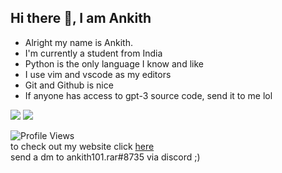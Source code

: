 ## Hi there 👋, I am Ankith  
- Alright my name is Ankith.  
- I'm currently a student from India  
- Python is the only language I know and like  
- I use vim and vscode as my editors  
- Git and Github is nice  
- If anyone has access to gpt-3 source code, send it to me lol      
 
<img src="https://github-readme-stats.vercel.app/api?username=AnkithAbhayan&theme=merko&include_all_commits=true"/>  <img src="https://github-readme-stats.vercel.app/api/top-langs/?username=AnkithAbhayan&card_width=325"/>
    
![Profile Views](https://api.ghprofile.me/view?username=AnkithAbhayan&label=profile_views)  
to check out my website click [here](https://www.youtube.com/watch?v=j5a0jTc9S10)    
send a dm to ankith101.rar#8735 via discord ;)  

